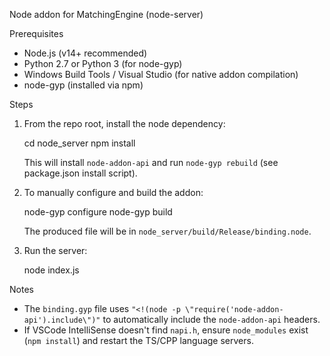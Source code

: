 Node addon for MatchingEngine (node-server)

Prerequisites
- Node.js (v14+ recommended)
- Python 2.7 or Python 3 (for node-gyp)
- Windows Build Tools / Visual Studio (for native addon compilation)
- node-gyp (installed via npm)

Steps
1. From the repo root, install the node dependency:

   cd node_server
   npm install

   This will install `node-addon-api` and run `node-gyp rebuild` (see package.json install script).

2. To manually configure and build the addon:

   node-gyp configure
   node-gyp build

   The produced file will be in `node_server/build/Release/binding.node`.

3. Run the server:

   node index.js

Notes
- The `binding.gyp` file uses `"<!(node -p \"require('node-addon-api').include\")"` to automatically include the `node-addon-api` headers.
- If VSCode IntelliSense doesn't find `napi.h`, ensure `node_modules` exist (`npm install`) and restart the TS/CPP language servers.

